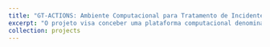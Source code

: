 ```yaml
---
title: "GT-ACTIONS: Ambiente Computacional para Tratamento de Incidentes com Ataques de Negação de Serviço"
excerpt: "O projeto visa conceber uma plataforma computacional denominada ACTIONS, para identificação e tratamento em tempo real de ataques Distribuídos de Negação de Serviço (DDoS - Distributed Denial of Service). Além disso, devido à grande capacidade de mudança dos ataques DDoS, que assumem novas características, pretende-se desenvolver uma metodologia para adequar rapidamente os algoritmos para o tratamento de novas versões de ataques."
collection: projects
---
```


 
